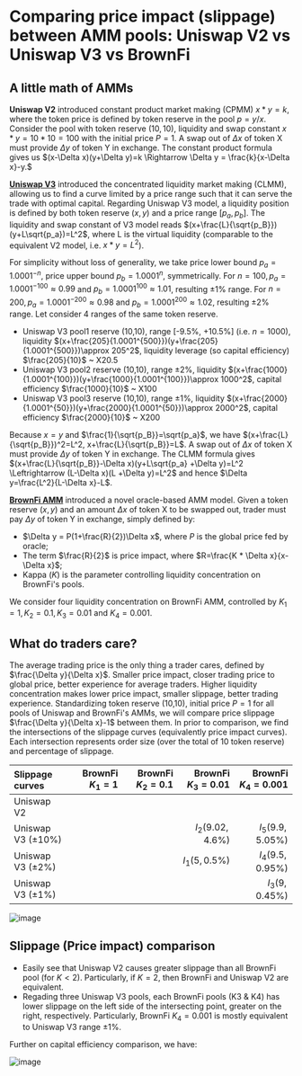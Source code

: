 # Comparing price impact (slippage) between AMM pools: Uniswap V2 vs Uniswap V3 vs BrownFi  

## A little math of AMMs
**Uniswap V2** introduced constant product market making (CPMM) $x * y=k$, where the token price is defined by token reserve in the pool $p=y/x$. Consider the pool with token reserve $(10, 10)$, liquidity and swap constant $x* y=10* 10=100$ with the initial price $P= 1$. A swap out of $\Delta x$ of token X must provide $\Delta y$ of token Y in exchange. The constant product formula gives us $(x-\Delta x)(y+\Delta y)=k \Rightarrow \Delta y = \frac{k}{x-\Delta x}-y.$ 

[**Uniswap V3**](https://uniswap.org/whitepaper-v3.pdf) introduced the concentrated liquidity market making (CLMM), allowing us to find a curve limited by a price range such that it can serve the trade with optimal capital. Regarding Uniswap V3 model, a liquidity position is defined by both token reserve $(x, y)$ and a price range $[p_a, p_b]$. The liquidity and swap constant of V3 model reads $(x+\frac{L}{\sqrt{p_B}})(y+L\sqrt{p_a})=L^2$, where L is the virtual liquidity (comparable to the equivalent V2 model, i.e. $x* y =L^2$).   

For simplicity without loss of generality, we take price lower bound $p_a = 1.0001^{-n}$, price upper bound $p_b = 1.0001^n$, symmetrically. For $n=100, p_a= 1.0001^{-100} \approx 0.99$ and $p_b=1.0001^{100} \approx 1.01$, resulting $\pm1$% range. For $n=200, p_a= 1.0001^{-200} \approx 0.98$ and $p_b = 1.0001^{200} \approx 1.02$, resulting $\pm2$% range. Let consider 4 ranges of the same token reserve.     

- Uniswap V3 pool1 reserve (10,10), range [-9.5%, +10.5%] (i.e. $n=1000$), liquidity $(x+\frac{205}{1.0001^{500}})(y+\frac{205}{1.0001^{500}})\approx 205^2$, liquidity leverage (so capital efficiency) $\frac{205}{10}$ ~ X20.5
- Uniswap V3 pool2 reserve (10,10), range $\pm2$%, liquidity $(x+\frac{1000}{1.0001^{100}})(y+\frac{1000}{1.0001^{100}})\approx 1000^2$, capital efficiency $\frac{1000}{10}$ ~ X100
- Uniswap V3 pool3 reserve (10,10), range $\pm1$%, liquidity $(x+\frac{2000}{1.0001^{50}})(y+\frac{2000}{1.0001^{50}})\approx 2000^2$, capital efficiency $\frac{2000}{10}$ ~ X200

Because $x=y$ and $\frac{1}{\sqrt{p_B}}=\sqrt{p_a}$, we have $(x+\frac{L}{\sqrt{p_B}})^2=L^2, x+\frac{L}{\sqrt{p_B}}=L$. A swap out of $\Delta x$ of token X must provide $\Delta y$ of token Y in exchange. The CLMM  formula gives $(x+\frac{L}{\sqrt{p_B}}-\Delta x)(y+L\sqrt{p_a} +\Delta y)=L^2 \Leftrightarrow (L-\Delta x)(L +\Delta y)=L^2$ and hence $\Delta y=\frac{L^2}{L-\Delta x}-L$.  

[**BrownFi AMM**](https://mirror.xyz/0x64f4Fbd29b0AE2C8e18E7940CF823df5CB639bBa/5lSUhDUCCSZTxznxfkClDvLkwE3wr_swFCH_mT9fXLI) introduced a novel oracle-based AMM model. Given a token reserve $(x, y)$ and an amount $\Delta x$ of token X to be swapped out, trader must pay $\Delta y$ of token Y in exchange, simply defined by:

 - $\Delta y = P(1+\frac{R}{2})\Delta x$, where $P$ is the global price fed by oracle;
 - The term $\frac{R}{2}$ is price impact, where $R=\frac{K * \Delta x}{x-\Delta x}$;
 - Kappa ($K$) is the parameter controlling liquidity concentration on BrownFi's pools.

We consider four liquidity concentration on BrownFi AMM, controlled by $K_1=1, K_2=0.1, K_3=0.01$ and $K_4=0.001$. 

## What do traders care? 
The average trading price is the only thing a trader cares, defined by $\frac{\Delta y}{\Delta x}$. Smaller price impact, closer trading price to global price, better experience for average traders. Higher liquidity concentration makes lower price impact, smaller slippage, better trading experience. Standardizing token reserve (10,10), initial price $P=1$ for all pools of Uniswap and BrownFi's AMMs, we will compare price slippage $\frac{\Delta y}{\Delta x}-1$ between them. In prior to comparison, we find the intersections of the slippage curves (equivalently price impact curves). Each intersection represents order size (over the total of 10 token reserve) and percentage of slippage. 

| Slippage curves               | BrownFi $K_1=1$ | BrownFi $K_2=0.1$ | BrownFi $K_3=0.01$  | BrownFi $K_4=0.001$ |
| :----------------             | ------:         | ----:            | ----:             |----:     |
| Uniswap V2                    |                 |                  |                   |  |
| Uniswap V3 ($\pm10$%)         |                 |                  |$I_2(9.02, 4.6$%)  | $I_5(9.9, 5.05$%)  |
| Uniswap V3 ($\pm2$%)          |                 |                  | $I_1(5, 0.5$%)   | $I_4(9.5, 0.95$%)  |
| Uniswap V3 ($\pm1$%)          |                 |                  |                   |$I_3(9, 0.45$%)  |

![image](https://github.com/user-attachments/assets/c030d4bc-d486-430b-be11-b424a96bc544)

## Slippage (Price impact) comparison
- Easily see that Uniswap V2 causes greater slippage than all BrownFi pool (for $K<2$). Particularly, if $K=2$, then BrownFi and Uniswap V2 are equivalent.
- Regading three Uniswap V3 pools, each BrownFi pools (K3 & K4) has lower slippage on the left side of the intersecting point, greater on the right, respectively. Particularly, BrownFi $K_4=0.001$ is mostly equivalent to Uniswap V3 range $\pm1$%.

Further on capital efficiency comparison, we have:

![image](https://github.com/user-attachments/assets/057e846c-5b0c-462c-9fcf-d284006bf1b7)

